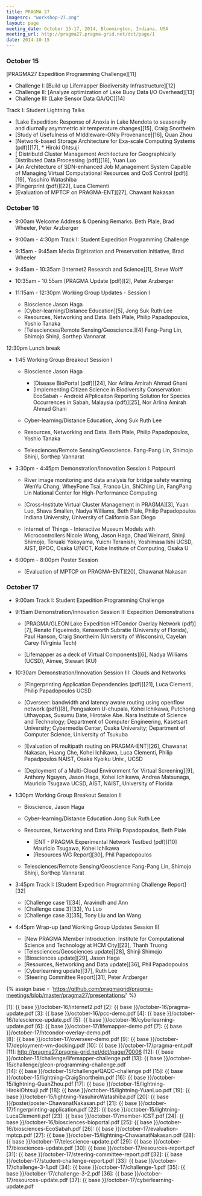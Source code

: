 ```yaml
---
title: PRAGMA 27 
imagesrc: "workshop-27.png"
layout: page
meeting_date: October 15-17, 2014, Bloomington, Indiana, USA
meeting_url: http://pragma27.pragma-grid.net/dct/page/1
date: 2014-10-15
---
```


### October 15

[PRAGMA27 Expedition Programming Challenge][11]

* Challenge I: [Build up Lifemapper Biodiversity Infrastructure][12]
* Challenge II: [Analyze optimization of Lake Buoy Data I/O Overhead][13]
* Challenge III: [Lake Sensor Data QA/QC][14]

Track I: Student Lightning Talks

* [Lake Expedition: Response of Anoxia in Lake Mendota to seasonally and
  diurnally asymmetric air temperature changes][15], Craig Snortheim
* [Study of Usefulness of MIddleware-ONly Provenance][16], Quan Zhou
* [Network-based Storage Architecture for Exa-scale Computing Systems (pdf)][17], * Hiroki Ohtsuji
* [ Distributd Cluster Management Architecture for Geographically Distributed
  Data Processing (pdf)][18], Yuan Luo
* [An Architecture of SDN-enhanced Job M,anagement System Capable of Managing
  Virtual Computational Resources and QoS Control (pdf)][19], Yasuhiro Watashiba
* [Fingerprint (pdf)][22], Luca Clementi
* [Evaluation of MPTCP on PRAGMA-ENT][27], Chawant Nakasan


### October 16

* 9:00am  Welcome Address & Opening Remarks. Beth Plale, Brad Wheeler, Peter Arzberger
* 9:00am - 4:30pm Track I: Student Expedition Programming Challenge 
* 9:15am - 9:45am Media Digitization and Preservation Initiative, Brad Wheeler
* 9:45am - 10:35am [Internet2 Research and Science][1], Steve Wolff
* 10:35am - 10:55am [PRAGMA Update (pdf)][2], Peter Arzberger
* 11:15am - 12:30pm Working Group Updates - Session I

    * Bioscience Jason Haga
    * [Cyber-learning/Distance Education][5], Jong Suk Ruth Lee
    * Resources, Networking and Data. Beth Plale, Philip Papadopoulos, Yoshio Tanaka
    * [Telesciences/Remote Sensing/Geoscience.][4] Fang-Pang Lin, Shimojo Shinji, Sorthep Vannarat

12:30pm Lunch break

* 1:45 Working Group Breakout Session I 

    * Bioscience Jason Haga

         * [Disease BioPortal (pdf)][24], Nor Arlina Amirah Ahmad Ghani
         * [Implementing Citizen Science in Biodiversity Conservation:
           EcoSabah - Android APplicaiton Reporting Solution for Species
           Occurrences in Sabah, Malaysia (pdf)][25], Nor Arlina Amirah Ahmad Ghani

    * Cyber-learning/Distance Education, Jong Suk Ruth Lee
    * Resources, Networking and Data. Beth Plale, Philip Papadopoulos, Yoshio Tanaka
    * Telesciences/Remote Sensing/Geoscience. Fang-Pang Lin, Shimojo Shinji, Sorthep Vannarat

* 3:30pm - 4:45pm Demonstration/Innovation Session I: Potpourri 

    * River image monitoring and data analysis for bridge safety warning
      WenYu Chang, WheyFone Tsai, Franco Lin, ShiChing Lin, FangPang Lin
      National Center for High-Performance Computing

    * [Cross-Institute Virtual Cluster Management in PRAGMA][3],
      Yuan Luo, Shava Smallen, Nadya Williams, Beth Plale, Philip Papadopoulos
      Indiana University, University of California San Diego

    * Internet of Things - Interactive Museum Models with Microcontrollers
      Nicole Wong, Jason Haga, Chad Weinard, Shinji Shimojo, Teruaki Yokoyama,
      Yuichi Teranishi, Yoshimasa Ishi
      UCSD, AIST, BPOC, Osaka U/NICT, Kobe Institute of Computing, Osaka U

* 6:00pm - 8:00pm Poster Session 

    * [Evaluation of MPTCP on PRAGMA-ENT][20], Chawanat Nakasan

### October 17

* 9:00am Track I: Student Expedition Programming Challenge 

* 9:15am Demonstration/Innovation Session II: Expedition Demonstrations 

    * [PRAGMA/GLEON Lake Expedition HTCondor Overlay Network (pdf)][7],
      Renato Figueiredo, Kensworth Subratie (University of Florida), 
      Paul Hanson, Craig Snortheim (University of Wisconsin),
      Cayelan Carey (Virginia Tech)

    * [Lifemapper as a deck of Virtual Components][6], Nadya Williams (UCSD), Aimee, Stewart (KU)

* 10:30am Demonstration/Innovation Session III: Clouds and Networks 

    * [Fingerprinting Application Dependencies (pdf)][21], Luca Clementi, Philip Papadopoulos UCSD

    * [Overseer: bandwidth and latency aware routing using openflow network (pdf)][8],
    Pongsakorn U-chupala, Kohei Ichikawa, Putchong Uthayopas, Susumu Date,
    Hirotake Abe. Nara Institute of Science and Technology; Department of Computer Engineering,
    Kasetsart University; Cybermedia Center, Osaka University; Department of
    Computer Science, University of Tsukuba

    * [Evaluation of multipath routing on PRAGMA-ENT][26],
    Chawanat Nakasan, Huang Che, Kohei Ichikawa, Luca Clementi, Philip Papadpoulos
    NAIST, Osaka Kyoiku Univ., UCSD

    * [Deployment of a Multi-Cloud Environment for Virtual Screening][9],
    Anthony Nguyen, Jason Haga, Kohei Ichikawa, Andrea Matsunaga, Mauricio Tsugawa
    UCSD, AIST, NAIST, University of Florida

* 1:30pm Working Group Breakout Session II 

   * Bioscience, Jason Haga
   * Cyber-learning/Distance Education Jong Suk Ruth Lee
   * Resources, Networking and Data Philip Papadopoulos, Beth Plale

       * [ENT - PRAGMA Experimental Network Testbed (pdf)][10] Mauricio Tsugawa, Kohei Ichikawa
       * [Resources WG Report][30], Phil Papadopoulos

   * Telesciences/Remote Sensing/Geoscience Fang-Pang Lin, Shimojo Shinji, Sorthep Vannarat

* 3:45pm Track I: [Student Expedition Programming Challenge Report][32]

   * [Challenge case 1][34], Aravindh and Ann
   * [Challenge case 3][33], Yu Luo
   * [Challenge case 3][35], Tony Liu and Ian Wang

* 4:45pm Wrap-up (and Working Group Updates Session II)

   * [New PRAGMA Member Introduction: Institute for Computational Science and
     Technology at HCM City][23], Thanh Truong
   * [Telesciences/Geosciences update][28], Shinji Shimojo
   * [Biosciences update][29], Jason Haga
   * [Resources, Networking and Data update][36], Phil Papadopoulos
   * [Cyberlearning update][37], Ruth Lee
   * [Steering Committee Report][31], Peter Arzberger

{% assign base = 'https://github.com/pragmagrid/pragma-meetings/blob/master/pragma27/presentations/' %}

 [1]: {{ base }}/october-16/internet2.pdf
 [2]: {{ base }}/october-16/pragma-update.pdf
 [3]: {{ base }}/october-16/pcc-demo.pdf
 [4]: {{ base }}/october-16/telescience-update.pdf
 [5]: {{ base }}/october-16/cyberlearning-update.pdf
 [6]: {{ base }}/october-17/lifemapper-demo.pdf
 [7]: {{ base }}/october-17/htcondor-overlay-demo.pdf  
 [8]: {{ base }}/october-17/overseer-demo.pdf
 [9]: {{ base }}/october-17/deployment-vm-docking.pdf
[10]: {{ base }}/october-17/pragma-ent.pdf
[11]: http://pragma27.pragma-grid.net/dct/page/70006
[12]: {{ base }}/october-15/challenge/lifemapper-challenge.pdf
[13]: {{ base }}/october-15/challenge/gleon-programming-challenge.pdf  
[14]: {{ base }}/october-15/challenge/QAQC-challenge.pdf
[15]: {{ base }}/october-15/lightning-CraigSnortheim.pdf
[16]: {{ base }}/october-15/lightning-QuanZhou.pdf
[17]: {{ base }}/october-15/lightning-HirokiOhtsuji.pdf
[18]: {{ base }}/october-15/lightning-YuanLuo.pdf
[19]: {{ base }}/october-15/lightning-YasuhiroWatashiba.pdf
[20]: {{ base }}/poster/poster-ChawanatNakasan.pdf
[21]: {{ base }}/october-17/fingerprinting-application.pdf
[22]: {{ base }}/october-15/lightning-LucaClementi.pdf
[23]: {{ base }}/october-17/member-ICST.pdf
[24]: {{ base }}/october-16/biosciences-bioportal.pdf
[25]: {{ base }}/october-16/biosciences-EcoSabah.pdf
[26]: {{ base }}/october-17/evaluation-mptcp.pdf
[27]: {{ base }}/october-15/lightning-ChawanatNakasan.pdf
[28]: {{ base }}/october-17/telescience-update.pdf
[29]: {{ base }}/october-17/biosciences-update.pdf
[30]: {{ base }}/october-17/resources-report.pdf
[31]: {{ base }}/october-17/steering-committee-report.pdf
[32]: {{ base }}/october-17/student-challenge-report.pdf
[33]: {{ base }}/october-17/challenge-3-1.pdf
[34]: {{ base }}/october-17/challenge-1.pdf
[35]: {{ base }}/october-17/challenge-3-2.pdf
[36]: {{ base }}/october-17/resources-update.pdf
[37]: {{ base }}/october-17/cyberlearning-update.pdf
